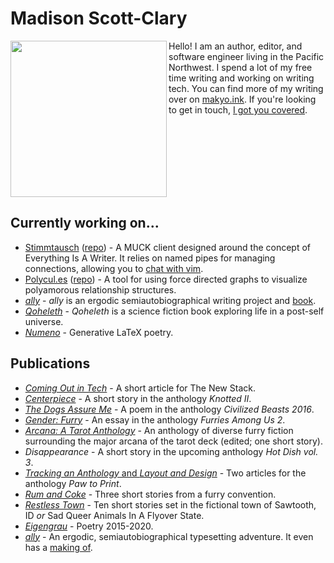 # Madison Scott-Clary

<img src="https://drab-makyo.com/commissions/forrest--monoprint-transparent--madison--G.png" align="left" width="250" />

Hello! I am an author, editor, and software engineer living in the Pacific Northwest. I spend a lot of my free time writing and working on writing tech. You can find more of my writing over on [makyo.ink](https://makyo.ink). If you're looking to get in touch, [I got you covered](https://makyo.is).

<br clear="all" />

## Currently working on...

* [Stimmtausch](https://stimmtausch.com) ([repo](https://github.com/makyo/stimmtausch)) - A MUCK client designed around the concept of Everything Is A Writer. It relies on named pipes for managing connections, allowing you to [chat with vim](https://github.com/makyo/stimmtausch.vim).
* [Polycul.es](https://polycul.es) ([repo](https://github.com/makyo/polycul.es)) - A tool for using force directed graphs to visualize polyamorous relationship structures.
* [*ally*](https://ally.id) - *ally* is an ergodic semiautobiographical writing project and [book](https://ally.id/book).
* [*Qoheleth*](https://qoheleth.makyo.ink) - *Qoheleth* is a science fiction book exploring life in a post-self universe.
* [*Numeno*](https://makyo.ink/publications/numeno) - Generative LaTeX poetry.

## Publications

* [*Coming Out in Tech*](https://thenewstack.io/coming-out-in-tech/) - A short article for The New Stack.
* [*Centerpiece*](https://www.weaselpress.com/shop/knotted-vol-ii) - A short story in the anthology *Knotted II*.
* [*The Dogs Assure Me*](https://www.weaselpress.com/product-page/civilized-beasts-volume-ii) - A poem in the anthology *Civilized Beasts 2016*.
* [*Gender: Furry*](http://thurstonhowlpub.storenvy.com/collections/1587098-anthologies/products/21737930-furries-among-us-2-more-essays-on-furries-by-furries) - An essay in the anthology *Furries Among Us 2*.
* [*Arcana: A Tarot Anthology*](https://makyo.ink/publications/arcana/) - An anthology of diverse furry fiction surrounding the major arcana of the tarot deck (edited; one short story).
* *Disappearance* - A short story in the upcoming anthology *Hot Dish vol. 3*.
* [*Tracking an Anthology* and *Layout and Design*](http://boundtales.storenvy.com/products/30392965-from-paw-to-print-essays-about-writing-in-the-furry-fandom) - Two articles for the anthology *Paw to Print*.
* [*Rum and Coke*](https://makyo.ink/publications/rum-and-coke) - Three short stories from a furry convention.
* [*Restless Town*](https://makyo.ink/publications/restless-town) - Ten short stories set in the fictional town of Sawtooth, ID *or* Sad Queer Animals In A Flyover State.
* [*Eigengrau*](https://makyo.ink/publications/eigengrau) - Poetry 2015-2020.
* [*ally*](https://ally.id/book) - An ergodic, semiautobiographical typesetting adventure. It even has a [making of](https://gum.co/ally-making-of).
